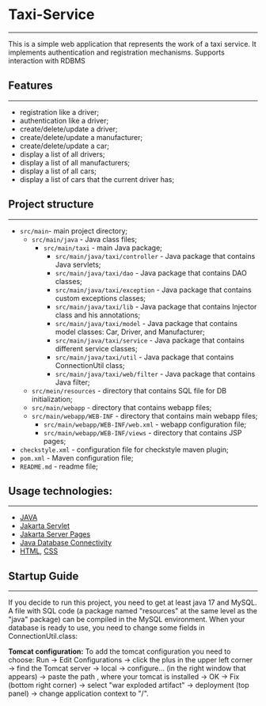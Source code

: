 # Taxi-Service
___
This is a simple web application that represents the work of a taxi service.
It implements authentication and registration mechanisms. Supports interaction with RDBMS

## Features
___

- registration like a driver;
- authentication like a driver;
- create/delete/update a driver;
- create/delete/update a manufacturer;
- create/delete/update a car;
- display a list of all drivers;
- display a list of all manufacturers;
- display a list of all cars;
- display a list of cars that the current driver has;

## Project structure
___

- ``src/main``- main project directory;
    - ``src/main/java`` - Java class files;
        - ``src/main/taxi`` - main Java package;
            - ``src/main/java/taxi/controller`` - Java package that contains Java servlets;
            - ``src/main/java/taxi/dao`` - Java package that contains DAO classes;
            - ``src/main/java/taxi/exception`` - Java package that contains custom exceptions classes;
            - ``src/main/java/taxi/lib`` - Java package that contains Injector class and his annotations;
            - ``src/main/java/taxi/model`` - Java package that contains model classes: Car, Driver, and Manufacturer;
            - ``src/main/java/taxi/service`` - Java package that contains different service classes;
            - ``src/main/java/taxi/util`` - Java package that contains ConnectionUtil class;
            - ``src/main/java/taxi/web/filter`` - Java package that contains Java filter;
    - ``src/mein/resources`` - directory that contains SQL file for DB initialization;
    - ``src/main/webapp`` - directory that contains webapp files;
    - ``src/main/webapp/WEB-INF`` - directory that contains main webapp files;
        - ``src/main/webapp/WEB-INF/web.xml`` - webapp configuration file;
        - ``src/main/webapp/WEB-INF/views`` - directory that contains JSP pages;
- ``checkstyle.xml`` - configuration file for checkstyle maven plugin;
- ``pom.xml`` - Maven configuration file;
- ``README.md`` - readme file;

## Usage technologies:
___

- [JAVA](https://en.wikipedia.org/wiki/Java_(software_platform))
- [Jakarta Servlet](https://en.wikipedia.org/wiki/Jakarta_Servlet)
- [Jakarta Server Pages](https://en.wikipedia.org/wiki/Jakarta_Server_Pages)
- [Java Database Connectivity](https://en.wikipedia.org/wiki/Java_Database_Connectivity)
- [HTML](https://en.wikipedia.org/wiki/HTML), [CSS](https://en.wikipedia.org/wiki/CSS)

## Startup Guide
___

If you decide to run this project, you need to get at least java 17 and MySQL.
A file with SQL code (a package named "resources" at the same level as the "java" package)
can be compiled in the MySQL environment. When your database is ready to use,
you need to change some fields in ConnectionUtil.class:

**Tomcat configuration:**
To add the tomcat configuration you need to choose: Run -> Edit Configurations ->
click the plus in the upper left corner -> find the Tomcat server -> local -> configure...
(in the right window that appears) -> paste the path , where your tomcat is installed -> OK ->
Fix (bottom right corner) -> select "war exploded artifact" -> deployment (top panel) ->
change application context to "/".